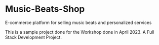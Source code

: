 # Music-Beats-Shop
E-commerce platform for selling music beats and personalized services

This is a sample project done for the Workshop done in April 2023.
A Full Stack Development Project.
